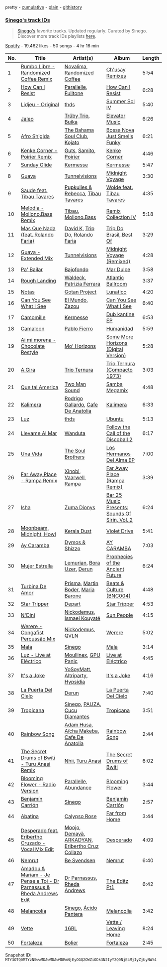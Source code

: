 pretty - [cumulative](/playlists/cumulative/37i9dQZF1DXcakKtomq71w.md) - [plain](/playlists/plain/37i9dQZF1DXcakKtomq71w) - [githistory](https://github.githistory.xyz/mackorone/spotify-playlist-archive/blob/main/playlists/plain/37i9dQZF1DXcakKtomq71w)

### [Sinego's track IDs](https://open.spotify.com/playlist/37i9dQZF1DXcakKtomq71w)

> <a href="spotify:artist:3UlAQex8nw3vquHcmY8fpb">Sinego's</a> favorite tracks\. Updated regularly\. Curated by Sinego\. Discover more track IDs playlists <a href="spotify:genre:track\_id">here</a>.

[Spotify](https://open.spotify.com/user/spotify) - 19,462 likes - 50 songs - 4 hr 16 min

| No. | Title | Artist(s) | Album | Length |
|---|---|---|---|---|
| 1 | [Rumbo Libre \- Randomized Coffee Remix](https://open.spotify.com/track/4UuamxyzBBsAW6Rzw4Khsg) | [Novalima](https://open.spotify.com/artist/2lN3yllrsFyoobMnKSfzsI), [Randomized Coffee](https://open.spotify.com/artist/7KzNtHVcFbaZoGufsX1Jj0) | [Ch'usay Remixes](https://open.spotify.com/album/1RQV9i0gRL4QhR9lcZcvLl) | 5:54 |
| 2 | [How Can I Resist](https://open.spotify.com/track/5fatRFB5VtmsIXD15qvUNA) | [Parallelle](https://open.spotify.com/artist/4j2NOrZwtpyVrtrCXsKsag), [Fulltone](https://open.spotify.com/artist/56SDkyON4gWd6NmWoWx8HT) | [How Can I Resist](https://open.spotify.com/album/10O3JAxvNgymGYEiFpzm4B) | 6:28 |
| 3 | [Lidjeu \- Original](https://open.spotify.com/track/7t2HNnkrRucu6V21XWzGvD) | [thds](https://open.spotify.com/artist/6TVqFrTp63smZC4WefwDgA) | [Summer Sol IV](https://open.spotify.com/album/1RdhHyhGXokP9lCexacKvY) | 5:40 |
| 4 | [Jaleo](https://open.spotify.com/track/7HMD3XScqwlYU2ITxLWUpg) | [Trüby Trio](https://open.spotify.com/artist/04WBarCWtSEs8ESWnYPlm5), [Buika](https://open.spotify.com/artist/1gbXoccc8bjK8eUh92mILy) | [Elevator Music](https://open.spotify.com/album/25v6MAAGTHzuGZLHV25UKv) | 6:26 |
| 5 | [Afro Shigida](https://open.spotify.com/track/0qq3YOG7nciHanln195jzI) | [The Bahama Soul Club](https://open.spotify.com/artist/2xcyMeQhPSRjXrSVZDkVGo), [Kojato](https://open.spotify.com/artist/5dNP6xZDy9Kj4hcUytt6oU) | [Bossa Nova Just Smells Funky](https://open.spotify.com/album/61P8nl7hsa8vFj5d3rDL6q) | 6:21 |
| 6 | [Kenke Corner \- Poirier Remix](https://open.spotify.com/track/5zD6qiroPUak2MbWBaSAF0) | [Guts](https://open.spotify.com/artist/5mMkUZv8uUrlH0SHX89BeS), [Samito](https://open.spotify.com/artist/2LwqwmIDSWwNV1lDjqKqCN), [Poirier](https://open.spotify.com/artist/5IpvS5ea4bymk3HpP1jVU4) | [Kenke Corner](https://open.spotify.com/album/1YPyb4ErczjlfsV5KzFfx3) | 4:46 |
| 7 | [Sunday Glide](https://open.spotify.com/track/72Qac2FQd9e21XCibSOhfY) | [Kermesse](https://open.spotify.com/artist/6DPQIFnbvlnYf0QozkfiPw) | [Kermesse](https://open.spotify.com/album/2hPiyh9HOXEEr93AoO9kub) | 5:47 |
| 8 | [Guava](https://open.spotify.com/track/3F2tjxAH9CpVamPajbYmTx) | [Tunnelvisions](https://open.spotify.com/artist/0IhfJZiFjHqE9mJ9INjp7x) | [Midnight Voyage](https://open.spotify.com/album/5uaAVhppungH8fzCbBc6ji) | 3:30 |
| 9 | [Saude feat\. Tibau Tavares](https://open.spotify.com/track/534p3jvNPZwflqGOlfWcp5) | [Pupkulies & Rebecca](https://open.spotify.com/artist/0LtDMZWibqA2ET2EG6ny0K), [Tibau Tavares](https://open.spotify.com/artist/68nqiiRYrs28v1JAQfM0A9) | [Wolde feat\. Tibau Tavares](https://open.spotify.com/album/7qBFOcKq8Y24W3DBIk7Ja0) | 4:35 |
| 10 | [Melodia \- Mollono.Bass Remix](https://open.spotify.com/track/7bD7xuMwpUAXbYvtw20V7D) | [Tibau](https://open.spotify.com/artist/6wEK8OOJNasXPpp5fXn29b), [Mollono.Bass](https://open.spotify.com/artist/27j5PRcPefcI6q8as58zWF) | [Remix Collection IV](https://open.spotify.com/album/6VPCTCgWhnjBUjEyXaly1O) | 5:18 |
| 11 | [Mas Que Nada \(feat\. Rolando Faria\)](https://open.spotify.com/track/5OdabQctuIS8WWL70YCrC9) | [David K](https://open.spotify.com/artist/2iTQfMnvZxE5JgiR7FTR0v), [Trip Do](https://open.spotify.com/artist/3MvH34hSsY0XAc22RVjVk3), [Rolando Faria](https://open.spotify.com/artist/3kubKUCH9JABgMRwPkRzQE) | [Trip Do Brasil, Best Of](https://open.spotify.com/album/01d3kHgFah488DVf1TlF7I) | 3:29 |
| 12 | [Guava \- Extended Mix](https://open.spotify.com/track/5foz4U3rwtDfEgnBsxWFIi) | [Tunnelvisions](https://open.spotify.com/artist/0IhfJZiFjHqE9mJ9INjp7x) | [Midnight Voyage \(Remixed\)](https://open.spotify.com/album/7foBIxNuDrS5OZZHS8zGhH) | 4:28 |
| 13 | [Pa' Bailar](https://open.spotify.com/track/6CT7lmMAco13bgfBotJweu) | [Bajofondo](https://open.spotify.com/artist/4Wk0MW9d5uu6WbAgRCuH4O) | [Mar Dulce](https://open.spotify.com/album/1tEqTQTkgGkvQBIQZzggFA) | 3:58 |
| 14 | [Rough Landing](https://open.spotify.com/track/2a8xXdKnQLl0zVz7E1sMOt) | [Waldeck](https://open.spotify.com/artist/6596yDTd94cIC3dlBptxDH), [Patrizia Ferrara](https://open.spotify.com/artist/6ZkbsY4MO4EahWrRQBRKLM) | [Atlantic Ballroom](https://open.spotify.com/album/5OibdNiyEx8gxw9ASUAkwI) | 3:37 |
| 15 | [Notas](https://open.spotify.com/track/1w4S90DCM0Q1LPeDuJKJEb) | [Gotan Project](https://open.spotify.com/artist/44ejFPE33H5aOInxNV2BFP) | [Lunatico](https://open.spotify.com/album/20xXH8hUMlSsegUKojn0qs) | 4:20 |
| 16 | [Can You See What I See](https://open.spotify.com/track/1HRKQf25EU09i3IvNuJRd4) | [El Mundo](https://open.spotify.com/artist/2P98rkELDQVyC1olsD2Cej), [Zazou](https://open.spotify.com/artist/7jXNReRQIMcQpWsWCNjeV1) | [Can You See What I See](https://open.spotify.com/album/0CSbzLZKijkGdVgl4u4REk) | 6:40 |
| 17 | [Camomille](https://open.spotify.com/track/4AyHuAzcc1wlVV3kuLb5uM) | [Kermesse](https://open.spotify.com/artist/6DPQIFnbvlnYf0QozkfiPw) | [Dub kantine EP](https://open.spotify.com/album/1jmVe0TmBy5dJPFk0HD30n) | 6:53 |
| 18 | [Camaleon](https://open.spotify.com/track/19wgaEoumlpuTRu3XqH6W8) | [Pablo Fierro](https://open.spotify.com/artist/5N7gp2n04e1TJ6MaKyvrbI) | [Humanidad](https://open.spotify.com/album/0qtCZwkShRkYRjIbOLjvu6) | 5:59 |
| 19 | [Ai mi morena \- Chocolate Restyle](https://open.spotify.com/track/195rt3pQCPzYDmobHp9uL5) | [Mo' Horizons](https://open.spotify.com/artist/3tuX54dqgS8LsGUvNzgrpP) | [Some More Horizons \(Digital Version\)](https://open.spotify.com/album/4PTCPiyD0Pwhoec2VU6rlk) | 5:28 |
| 20 | [A Gira](https://open.spotify.com/track/70mpYOq7kaEVOZD6IIJAaw) | [Trio Ternura](https://open.spotify.com/artist/6J4hJ6O6WJmBTlIL3wJBcT) | [Trio Ternura \(Compacto 1973\)](https://open.spotify.com/album/0LtKGt7sB3pSrduK8trZD8) | 3:03 |
| 21 | [Que tal America](https://open.spotify.com/track/4PKeXkiWmitCiiBzvO3Tfa) | [Two Man Sound](https://open.spotify.com/artist/1fVkoaWNbsSwb7KAG2fboU) | [Samba Megamix](https://open.spotify.com/album/1lEvq3ewf4pHTgk4aqe7Nl) | 4:48 |
| 22 | [Kalimera](https://open.spotify.com/track/7bbrCK2N6BrH4KOpF9lvzG) | [Rodrigo Gallardo](https://open.spotify.com/artist/3fxdn6mfKvNFJ1Zx37On7W), [Cafe De Anatolia](https://open.spotify.com/artist/2sSSGlRMfz4ZEcw4rw0m0v) | [Kalimera](https://open.spotify.com/album/7nrh17jWbKzLapUVJFonGz) | 6:33 |
| 23 | [Luz](https://open.spotify.com/track/5PVVI6EgYnMcNcgU4nY7Wu) | [thds](https://open.spotify.com/artist/6TVqFrTp63smZC4WefwDgA) | [Ubuntu](https://open.spotify.com/album/7F1RAZZQabVvNrLEm6ewoe) | 5:13 |
| 24 | [Llevame Al Mar](https://open.spotify.com/track/7kICvR5Y4rrneAoFMtw0Kg) | [Wanduta](https://open.spotify.com/artist/31JoSHvfrsnaiRNTO5hmRM) | [Follow the Call of the Discoball 2](https://open.spotify.com/album/1xmMyt7Vq316bu9y2cSEOL) | 6:17 |
| 25 | [Una Vida](https://open.spotify.com/track/1mOICLQ9wAw069fKRhnvQ6) | [The Soul Brothers](https://open.spotify.com/artist/4qyyx2In3fnMlPjQBfppNn) | [Los Hermanos Del Alma EP](https://open.spotify.com/album/0BgsWj02pAVDFvTTeSsuFB) | 7:00 |
| 26 | [Far Away Place \- Rampa Remix](https://open.spotify.com/track/4SpESjSScmJyuMamD9MKOL) | [Xinobi](https://open.spotify.com/artist/1w7cucUEPR1Yq9g03g6T8m), [Vaarwell](https://open.spotify.com/artist/7jz4ptH9vUGJdMpKFryEEG), [Rampa](https://open.spotify.com/artist/08jywfUS0hp8XYlYs0cvz8) | [Far Away Place \(Rampa Remix\)](https://open.spotify.com/album/1pnrhlKIqmDkCBYJqNn9LC) | 3:39 |
| 27 | [Isha](https://open.spotify.com/track/0uXrgVMBDd1ABoihab6tKh) | [Zuma Dionys](https://open.spotify.com/artist/7qqEqY1pR6Uj2Z41HNuszd) | [Bar 25 Music Presents: Sounds Of Sirin, Vol\. 2](https://open.spotify.com/album/62kUBtBkLGDQzvhIDE7Pe8) | 6:24 |
| 28 | [Moonbeam, Midnight, Howl](https://open.spotify.com/track/4TGDSeSPvNW1t9lEApQOVE) | [Kerala Dust](https://open.spotify.com/artist/6lK8O3kyFThiTmgowQZGOH) | [Violet Drive](https://open.spotify.com/album/21PmcwFrDQFqr2vskQgyDu) | 5:41 |
| 29 | [Ay Caramba](https://open.spotify.com/track/73vpSvgMBYH70fOga2mp6I) | [Dymos & Shizzo](https://open.spotify.com/artist/7owJmPvRxNxReTkZV4s40k) | [AY CARAMBA](https://open.spotify.com/album/5qmhxb0ed6HgbX6uszBdeZ) | 7:03 |
| 30 | [Mujer Estrella](https://open.spotify.com/track/0QOOAf1NsqXYESNxtlWedo) | [Lemurian](https://open.spotify.com/artist/4L3uym0nDz6ziBGFOmUCDu), [Bora Uzer](https://open.spotify.com/artist/71WhzQzCSYszOnrfCEbZge), [Derun](https://open.spotify.com/artist/7DaUdudIwcfgSzFJX1VEVo) | [Prophecies of the Ancient Future](https://open.spotify.com/album/1KQT7GzCu1bnpRnTPyMvbH) | 6:24 |
| 31 | [Turbina De Amor](https://open.spotify.com/track/4UY0w7Q0btgFOXmkF30KTj) | [Prisma](https://open.spotify.com/artist/29hY8nWTDqkPqK947tjznd), [Martin Boder](https://open.spotify.com/artist/6vHIcNnpRho3aGWWHNzBGw), [Maria Barone](https://open.spotify.com/artist/6OFJC2spJlsWAXGS4lhmJs) | [Beats & Culture \(BNC004\)](https://open.spotify.com/album/73V73BkhSteIKDX25qEgGH) | 4:48 |
| 32 | [Star Tripper](https://open.spotify.com/track/2y1VCMCb4brGaqlnH0WFH3) | [Depart](https://open.spotify.com/artist/5Mqcuj649T5GFhMGlaNGHy) | [Star Tripper](https://open.spotify.com/album/4acnlgRObU8twYND7ktUc3) | 4:53 |
| 33 | [N'Dini](https://open.spotify.com/track/1O4CLsvOgIyRI7fRyn5pUJ) | [Nickodemus](https://open.spotify.com/artist/4VNKVCluxMcjqwYJm3yuQ3), [Ismael Kouyaté](https://open.spotify.com/artist/38tcRQJcR8E5yGBEnPvDNM) | [Sun People](https://open.spotify.com/album/2aD0HsXgrlaQWHPPlAL8Kp) | 4:15 |
| 34 | [Werere \- Congafist Percussão Mix](https://open.spotify.com/track/5yJTGb5L7hfJtJ2w1ortPx) | [Nickodemus](https://open.spotify.com/artist/4VNKVCluxMcjqwYJm3yuQ3), [QVLN](https://open.spotify.com/artist/6QucHfdHaS4tLsKKT2vv2j) | [Werere](https://open.spotify.com/album/3ScS8eMEX10uI2hZFuG8U4) | 5:02 |
| 35 | [Mala](https://open.spotify.com/track/2LTDoJXKif735jmUZwafPH) | [Sinego](https://open.spotify.com/artist/3UlAQex8nw3vquHcmY8fpb) | [Mala](https://open.spotify.com/album/0iP36TG3GD4bVof1S2ZJuB) | 3:14 |
| 36 | [Luz \- Live at Eléctrico](https://open.spotify.com/track/5Ml9pcauscmaO3WEEY7FXi) | [Moullinex](https://open.spotify.com/artist/1XFbnj1jNNzzyg46ni3dnr), [GPU Panic](https://open.spotify.com/artist/1kClYC29n6M4YTALilSyY3) | [Live at Eléctrico](https://open.spotify.com/album/20rX0gXPp66YXb54UOhwP0) | 4:45 |
| 37 | [It's a Joke](https://open.spotify.com/track/20nb4i2WWyPDXhiQTZqlrV) | [YoSoyMatt](https://open.spotify.com/artist/0NYE6CFlP7ElQR6r395gbV), [Altriparty](https://open.spotify.com/artist/1xAYeH3iONpgJQy6wyrPkA), [Hypsidia](https://open.spotify.com/artist/7yGLwWPe7sZPZwKMUVadkJ) | [It's a Joke](https://open.spotify.com/album/1iMYQwnbZ9ruhWRwbzrL04) | 4:16 |
| 38 | [La Puerta Del Cielo](https://open.spotify.com/track/1nWE7s45215NkostFLfM2w) | [Derun](https://open.spotify.com/artist/7DaUdudIwcfgSzFJX1VEVo) | [La Puerta Del Cielo](https://open.spotify.com/album/0wOkepU3RvpAH2984IfPzL) | 7:40 |
| 39 | [Tropicana](https://open.spotify.com/track/157jn2YkxNcPZcG2dZZJz8) | [Sinego](https://open.spotify.com/artist/3UlAQex8nw3vquHcmY8fpb), [PAUZA](https://open.spotify.com/artist/2GZ0VsYD0N5Gb3EOIELa1N), [Cucu Diamantes](https://open.spotify.com/artist/22GbdVx7qK79foK0sRWxTz) | [Tropicana](https://open.spotify.com/album/3AJMgWuKwAUHvG0eJpaWDC) | 3:51 |
| 40 | [Rainbow Song](https://open.spotify.com/track/18W2R1MhCsLr4KMYWqvizm) | [Adam Husa](https://open.spotify.com/artist/0fLNKqkCYBUhjSHX3yVZ3i), [Aïcha Makeba](https://open.spotify.com/artist/13OptmVfLkaVk0CU9pxLHM), [Cafe De Anatolia](https://open.spotify.com/artist/2sSSGlRMfz4ZEcw4rw0m0v) | [Rainbow Song](https://open.spotify.com/album/61I7i7QceN4tT6SKIPzjYX) | 2:44 |
| 41 | [The Secret Drums of Bwiti \- Turu Anasi Remix](https://open.spotify.com/track/0ROrutIzpWjX7P6IcJPQGQ) | [Nhii](https://open.spotify.com/artist/6doAywRfMwvRw4N6e3LR7X), [Turu Anasi](https://open.spotify.com/artist/1HKyZXQv90cYQtoZQDya0d) | [The Secret Drums of Bwiti](https://open.spotify.com/album/2dBT0nweCBYuKqQRu02hhc) | 6:02 |
| 42 | [Blooming Flower \- Radio Version](https://open.spotify.com/track/0uRJIDGu0ivVVJqo4ocnRV) | [Parallelle](https://open.spotify.com/artist/4j2NOrZwtpyVrtrCXsKsag), [Abundance](https://open.spotify.com/artist/2MKLLVjzKTYmAUBET3TNhB) | [Blooming Flower](https://open.spotify.com/album/66VKKTA3Agn5qDlYsH7foU) | 3:44 |
| 43 | [Benjamín Carrión](https://open.spotify.com/track/2wJvLzX1W7VQSx0wuTgxCp) | [Sinego](https://open.spotify.com/artist/3UlAQex8nw3vquHcmY8fpb) | [Benjamín Carrión](https://open.spotify.com/album/0UacT2HwlzcN9bnbtqI98k) | 2:57 |
| 44 | [Abatina](https://open.spotify.com/track/2bPdJqmpRMqKMNgYHC9JEl) | [Calypso Rose](https://open.spotify.com/artist/56QlZ0AFfkaaHyANLVkg5h) | [Far from Home](https://open.spotify.com/album/6iBR8xZKexEqguM3fb1FLW) | 3:44 |
| 45 | [Desperado feat\. Eribertho Cruzado \- Vocal Mix Edit](https://open.spotify.com/track/1ONpmEh3VaKWdVhJ0YA1kP) | [Moojo](https://open.spotify.com/artist/4bU2sBWgXJtViut3q68o5m), [Demayä](https://open.spotify.com/artist/0N2lDV24IPsStAeDuvzgC9), [ARKADYAN](https://open.spotify.com/artist/2ELBfW9Bn2xBAIvWeXeCgI), [Eribertho Cruz Collazo](https://open.spotify.com/artist/4nbtsWrvdzBCwNqsjfRVHy) | [Desperado](https://open.spotify.com/album/1D24WkLNkBUzFWHLXBBIab) | 4:09 |
| 46 | [Nemrut](https://open.spotify.com/track/29A54bY2rjNImKOxt7oKhs) | [Be Svendsen](https://open.spotify.com/artist/4BaLB5aiExO29BEGVUisru) | [Nemrut](https://open.spotify.com/album/5ePCBpdTzxDvsD0Yv7zqwJ) | 6:40 |
| 47 | [Amadou & Mariam \- Je Pense a Toi \- Dr Parnassus & Rheda Andrews Edit](https://open.spotify.com/track/74k14Vn2F3LiV1s9F0G1D2) | [Dr Parnassus](https://open.spotify.com/artist/5XEyV45wxK8tHOXIhJMOtk), [Rheda Andrews](https://open.spotify.com/artist/0lmhJbIW1A198gJn8RMBTT) | [The Editz Pt1](https://open.spotify.com/album/0y19ZERTX8lzrBgWbMHLK7) | 6:42 |
| 48 | [Melancolía](https://open.spotify.com/track/13toPIz9TQco3lZSdnj3oH) | [Sinego](https://open.spotify.com/artist/3UlAQex8nw3vquHcmY8fpb), [Ácido Pantera](https://open.spotify.com/artist/1K3pfb1RjXkPG9mFRgqZxW) | [Melancolía](https://open.spotify.com/album/24guuOvrp5IVK4pB5gn3B9) | 3:42 |
| 49 | [Vette](https://open.spotify.com/track/39Oui3EXtdMLKQqQIFjRpa) | [16BL](https://open.spotify.com/artist/0u2qG4roqULELVVO9fMgSG) | [Vette / Leaving Home](https://open.spotify.com/album/4rDSAYMAsLVz7sJqxBCF1b) | 8:24 |
| 50 | [Fortaleza](https://open.spotify.com/track/4GJJYTJyjyzPDeKtUhibsH) | [Bolier](https://open.spotify.com/artist/65NscqgsoMPqBtoLbkP3jD) | [Fortaleza](https://open.spotify.com/album/3hsslyZlOJ4OdxvOhn4UMd) | 2:45 |

Snapshot ID: `MTY3OTQ0MTYzNSwwMDAwMDAwMDRmNjEyOGQ2OWZiODk3N2IyY2Q0NjE4MjIyZjUyNWY4`
